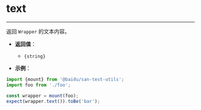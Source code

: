# text
---

返回 `Wrapper` 的文本内容。

* **返回值**：

    - `{string}`

* **示例**：

```js
import {mount} from '@baidu/san-test-utils';
import foo from './foo';

const wrapper = mount(foo);
expect(wrapper.text()).toBe('bar');
```
